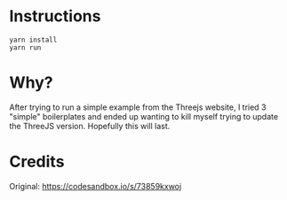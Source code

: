 # Instructions

```
yarn install
yarn run
```

# Why?
After trying to run a simple example from the Threejs website, I tried 3 "simple" boilerplates and ended up wanting to kill myself trying to update the ThreeJS version. Hopefully this will last. 

# Credits
Original: https://codesandbox.io/s/73859kxwoj